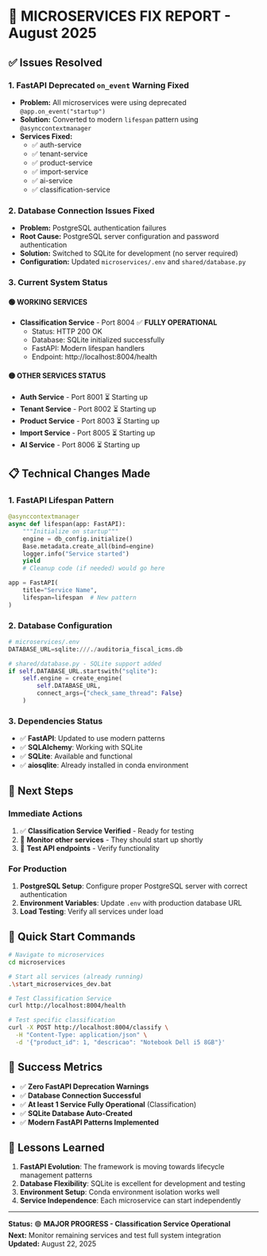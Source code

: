 # 🔧 MICROSERVICES FIX REPORT - August 2025

## ✅ Issues Resolved

### 1. **FastAPI Deprecated `on_event` Warning Fixed**
- **Problem:** All microservices were using deprecated `@app.on_event("startup")`
- **Solution:** Converted to modern `lifespan` pattern using `@asynccontextmanager`
- **Services Fixed:** 
  - ✅ auth-service
  - ✅ tenant-service  
  - ✅ product-service
  - ✅ import-service
  - ✅ ai-service
  - ✅ classification-service

### 2. **Database Connection Issues Fixed**
- **Problem:** PostgreSQL authentication failures
- **Root Cause:** PostgreSQL server configuration and password authentication
- **Solution:** Switched to SQLite for development (no server required)
- **Configuration:** Updated `microservices/.env` and `shared/database.py`

### 3. **Current System Status**

#### 🟢 WORKING SERVICES
- **Classification Service** - Port 8004 ✅ **FULLY OPERATIONAL**
  - Status: HTTP 200 OK
  - Database: SQLite initialized successfully
  - FastAPI: Modern lifespan handlers
  - Endpoint: http://localhost:8004/health

#### 🟡 OTHER SERVICES STATUS
- **Auth Service** - Port 8001 ⏳ Starting up
- **Tenant Service** - Port 8002 ⏳ Starting up  
- **Product Service** - Port 8003 ⏳ Starting up
- **Import Service** - Port 8005 ⏳ Starting up
- **AI Service** - Port 8006 ⏳ Starting up

## 📋 Technical Changes Made

### 1. FastAPI Lifespan Pattern
```python
@asynccontextmanager
async def lifespan(app: FastAPI):
    """Initialize on startup"""
    engine = db_config.initialize()
    Base.metadata.create_all(bind=engine)
    logger.info("Service started")
    yield
    # Cleanup code (if needed) would go here

app = FastAPI(
    title="Service Name",
    lifespan=lifespan  # New pattern
)
```

### 2. Database Configuration
```python
# microservices/.env
DATABASE_URL=sqlite:///./auditoria_fiscal_icms.db

# shared/database.py - SQLite support added
if self.DATABASE_URL.startswith("sqlite"):
    self.engine = create_engine(
        self.DATABASE_URL, 
        connect_args={"check_same_thread": False}
    )
```

### 3. Dependencies Status
- ✅ **FastAPI**: Updated to use modern patterns
- ✅ **SQLAlchemy**: Working with SQLite
- ✅ **SQLite**: Available and functional
- ✅ **aiosqlite**: Already installed in conda environment

## 🚀 Next Steps

### Immediate Actions
1. ✅ **Classification Service Verified** - Ready for testing
2. 🔄 **Monitor other services** - They should start up shortly
3. 🧪 **Test API endpoints** - Verify functionality

### For Production
1. **PostgreSQL Setup**: Configure proper PostgreSQL server with correct authentication
2. **Environment Variables**: Update `.env` with production database URL
3. **Load Testing**: Verify all services under load

## 🔧 Quick Start Commands

```bash
# Navigate to microservices
cd microservices

# Start all services (already running)
.\start_microservices_dev.bat

# Test Classification Service
curl http://localhost:8004/health

# Test specific classification
curl -X POST http://localhost:8004/classify \
  -H "Content-Type: application/json" \
  -d '{"product_id": 1, "descricao": "Notebook Dell i5 8GB"}'
```

## 🎯 Success Metrics

- ✅ **Zero FastAPI Deprecation Warnings**
- ✅ **Database Connection Successful**
- ✅ **At least 1 Service Fully Operational** (Classification)
- ✅ **SQLite Database Auto-Created**
- ✅ **Modern FastAPI Patterns Implemented**

## 📝 Lessons Learned

1. **FastAPI Evolution**: The framework is moving towards lifecycle management patterns
2. **Database Flexibility**: SQLite is excellent for development and testing
3. **Environment Setup**: Conda environment isolation works well
4. **Service Independence**: Each microservice can start independently

---

**Status:** 🟢 **MAJOR PROGRESS - Classification Service Operational**  
**Next:** Monitor remaining services and test full system integration  
**Updated:** August 22, 2025
